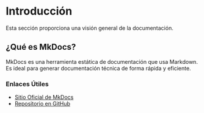 # Introducción

Esta sección proporciona una visión general de la documentación.

## ¿Qué es MkDocs?

MkDocs es una herramienta estática de documentación que usa Markdown. Es ideal para generar documentación técnica de forma rápida y eficiente.

### Enlaces Útiles

- [Sitio Oficial de MkDocs](https://www.mkdocs.org)
- [Repositorio en GitHub](https://github.com/mkdocs/mkdocs)
